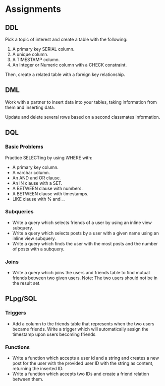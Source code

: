 # Assignments
## DDL

Pick a topic of interest and create a table with the following:
1. A primary key SERIAL column.
2. A unique column.
3. A TIMESTAMP column.
4. An Integer or Numeric column with a CHECK constraint.

Then, create a related table with a foreign key relationship.

## DML
Work with a partner to insert data into your tables, taking information from them and inserting data.

Update and delete several rows based on a second classmates information.

## DQL

### Basic Problems
Practice SELECTing by using WHERE with:
  * A primary key column.
  * A varchar column.
  * An AND and OR clause.
  * An IN clause with a SET.
  * A BETWEEN clause with numbers.
  * A BETWEEN clause with timestamps.
  * LIKE clause with % and _.

### Subqueries
  * Write a query which selects friends of a user by using an inline view subquery.
  * Write a query which selects posts by a user with a given name using an inline view subquery.
  * Write a query which finds the user with the most posts and the number of posts with a subquery.
  
### Joins
  * Write a query which joins the users and friends table to find mutual friends between two given users. Note: The two users should not be in the result set.
  
## PLpg/SQL
### Triggers
  * Add a column to the friends table that represents when the two users became friends. Write a trigger which will automatically assign the timestamp upon users becoming friends.

### Functions
  * Write a function which accepts a user id and a string and creates a new post for the user with the provided user ID with the string as content, returning the inserted ID.
  * Write a function which accepts two IDs and create a friend relation between them.